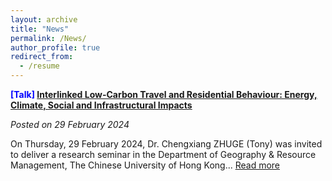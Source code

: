 ```yaml
---
layout: archive
title: "News"
permalink: /News/
author_profile: true
redirect_from:
  - /resume
---
```


**<font color=Blue>[Talk]</font> [Interlinked Low-Carbon Travel and Residential Behaviour: Energy, Climate, Social and  Infrastructural Impacts](news-1.md)**

*Posted on 29 February 2024*

On Thursday, 29 February 2024, Dr. Chengxiang ZHUGE (Tony) was invited to deliver a research seminar in the Department of Geography & Resource Management, The Chinese University of Hong Kong... [Read more](news-1.md)
